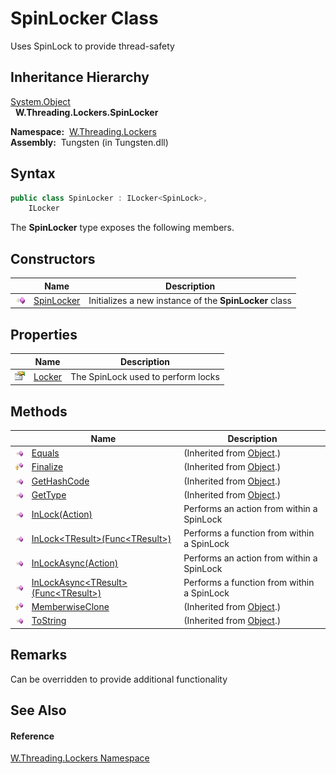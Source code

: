 SpinLocker Class
================
   Uses SpinLock to provide thread-safety


Inheritance Hierarchy
---------------------
[System.Object][1]  
  **W.Threading.Lockers.SpinLocker**  

  **Namespace:**  [W.Threading.Lockers][2]  
  **Assembly:**  Tungsten (in Tungsten.dll)

Syntax
------

```csharp
public class SpinLocker : ILocker<SpinLock>, 
	ILocker
```

The **SpinLocker** type exposes the following members.


Constructors
------------

                 | Name            | Description                                            
---------------- | --------------- | ------------------------------------------------------ 
![Public method] | [SpinLocker][3] | Initializes a new instance of the **SpinLocker** class 


Properties
----------

                   | Name        | Description                        
------------------ | ----------- | ---------------------------------- 
![Public property] | [Locker][4] | The SpinLock used to perform locks 


Methods
-------

                    | Name                                            | Description                                
------------------- | ----------------------------------------------- | ------------------------------------------ 
![Public method]    | [Equals][5]                                     | (Inherited from [Object][1].)              
![Protected method] | [Finalize][6]                                   | (Inherited from [Object][1].)              
![Public method]    | [GetHashCode][7]                                | (Inherited from [Object][1].)              
![Public method]    | [GetType][8]                                    | (Inherited from [Object][1].)              
![Public method]    | [InLock(Action)][9]                             | Performs an action from within a SpinLock  
![Public method]    | [InLock&lt;TResult>(Func&lt;TResult>)][10]      | Performs a function from within a SpinLock 
![Public method]    | [InLockAsync(Action)][11]                       | Performs an action from within a SpinLock  
![Public method]    | [InLockAsync&lt;TResult>(Func&lt;TResult>)][12] | Performs a function from within a SpinLock 
![Protected method] | [MemberwiseClone][13]                           | (Inherited from [Object][1].)              
![Public method]    | [ToString][14]                                  | (Inherited from [Object][1].)              


Remarks
-------
Can be overridden to provide additional functionality

See Also
--------

#### Reference
[W.Threading.Lockers Namespace][2]  

[1]: http://msdn.microsoft.com/en-us/library/e5kfa45b
[2]: ../README.md
[3]: _ctor.md
[4]: Locker.md
[5]: http://msdn.microsoft.com/en-us/library/bsc2ak47
[6]: http://msdn.microsoft.com/en-us/library/4k87zsw7
[7]: http://msdn.microsoft.com/en-us/library/zdee4b3y
[8]: http://msdn.microsoft.com/en-us/library/dfwy45w9
[9]: InLock.md
[10]: InLock__1.md
[11]: InLockAsync.md
[12]: InLockAsync__1.md
[13]: http://msdn.microsoft.com/en-us/library/57ctke0a
[14]: http://msdn.microsoft.com/en-us/library/7bxwbwt2
[Public method]: ../../_icons/pubmethod.gif "Public method"
[Public property]: ../../_icons/pubproperty.gif "Public property"
[Protected method]: ../../_icons/protmethod.gif "Protected method"